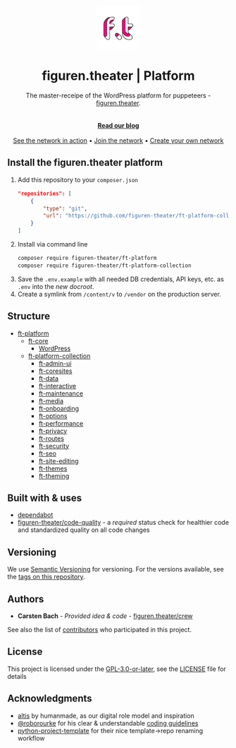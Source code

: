 <!-- PROJECT LOGO -->
<br />
<div align="center">
  <a href="https://github.com/figuren-theater/ft-platform">
    <img src="https://raw.githubusercontent.com/figuren-theater/logos/main/favicon.png" alt="figuren.theater Logo" width="100" height="100">
  </a>

  <h1 align="center">figuren.theater | Platform</h1>

  <p align="center">
    The master-receipe of the WordPress platform for puppeteers - <a href="https://figuren.theater">figuren.theater</a>.
    <br /><br /><br />
    <a href="https://meta.figuren.theater/blog"><strong>Read our blog</strong></a>
    <br />
    <br />
    <a href="https://figuren.theater">See the network in action</a>
    •
    <a href="https://mein.figuren.theater">Join the network</a>
    •
    <a href="https://websites.fuer.figuren.theater">Create your own network</a>
  </p>
</div>


## Install the figuren.theater platform

1. Add this repository to your `composer.json`
    ```json
    "repositories": [
        {
            "type": "git",
            "url": "https://github.com/figuren-theater/ft-platform-collection"
        }
    ]
    ```
2. Install via command line
    ```sh
    composer require figuren-theater/ft-platform
    composer require figuren-theater/ft-platform-collection
    ```
3. Save the `.env.example` with all needed DB credentials, API keys, etc. as `.env` into the *new docroot*.
4. Create a symlink from `/content/v` to `/vendor` on the production server.

## Structure
- [ft-platform](https://github.com/figuren-theater/ft-platform/)
    - [ft-core](https://github.com/figuren-theater/ft-core/)
        - [WordPress](https://www.wordpress.org/)
    - [ft-platform-collection](https://github.com/figuren-theater/ft-platform-collection/)
        - [ft-admin-ui](https://github.com/figuren-theater/ft-admin-ui)
        - [ft-coresites](https://github.com/figuren-theater/ft-coresites)
        - [ft-data](https://github.com/figuren-theater/ft-data)
        - [ft-interactive](https://github.com/figuren-theater/ft-interactive)
        - [ft-maintenance](https://github.com/figuren-theater/ft-maintenance)
        - [ft-media](https://github.com/figuren-theater/ft-media)
        - [ft-onboarding](https://github.com/figuren-theater/ft-onboarding)
        - [ft-options](https://github.com/figuren-theater/ft-options)
        - [ft-performance](https://github.com/figuren-theater/ft-performance)
        - [ft-privacy](https://github.com/figuren-theater/ft-privacy)
        - [ft-routes](https://github.com/figuren-theater/ft-routes)
        - [ft-security](https://github.com/figuren-theater/ft-security)
        - [ft-seo](https://github.com/figuren-theater/ft-seo)
        - [ft-site-editing](https://github.com/figuren-theater/ft-site-editing)
        - [ft-themes](https://github.com/figuren-theater/ft-themes)
        - [ft-theming](https://github.com/figuren-theater/ft-theming)


## Built with & uses

  - [dependabot](/.github/dependabot.yml)
  - [figuren-theater/code-quality](https://github.com/figuren-theater/code-quality/) - a *required* status check for healthier code and standardized quality on all code changes

## Versioning

We use [Semantic Versioning](http://semver.org/) for versioning. For the versions
available, see the [tags on this repository](/tags).

## Authors

  - **Carsten Bach** - *Provided idea & code* - [figuren.theater/crew](https://figuren.theater/crew/)

See also the list of [contributors](/contributors)
who participated in this project.

## License

This project is licensed under the [GPL-3.0-or-later](LICENSE.md), see the [LICENSE](LICENSE) file for
details

## Acknowledgments

  - [altis](https://github.com/search?q=org%3Ahumanmade+altis) by humanmade, as our digital role model and inspiration
  - [@roborourke](https://github.com/roborourke) for his clear & understandable [coding guidelines](https://docs.altis-dxp.com/guides/code-review/standards/)
  - [python-project-template](https://github.com/rochacbruno/python-project-template) for their nice template->repo renaming workflow
